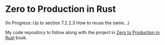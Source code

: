 # Zero to Production in Rust

(In Progress: Up to section 7.2.2.3 How to reuse the same...)

My code repository to follow along with the project in [Zero to Production in Rust][book] book.

[book]: https://www.zero2prod.com/
